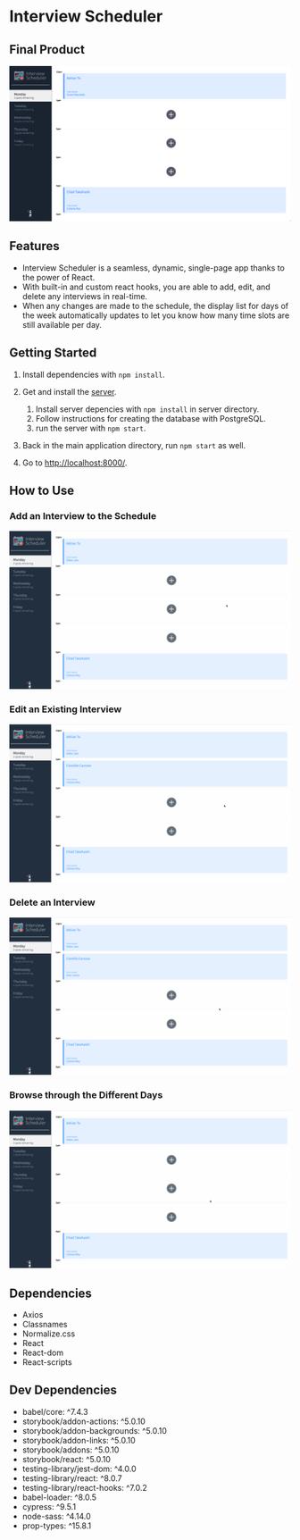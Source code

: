 # Interview Scheduler

## Final Product

![Interview Scheduler Root Page](https://github.com/adrianetodesign/scheduler/blob/master/docs/final-product.png)

## Features
- Interview Scheduler is a seamless, dynamic, single-page app thanks to the power of React.
- With built-in and custom react hooks, you are able to add, edit, and delete any interviews in real-time. 
- When any changes are made to the schedule, the display list for days of the week automatically updates to let you know how many time slots are still available per day.

## Getting Started
1. Install dependencies with `npm install`.
2. Get and install the [server](https://github.com/lighthouse-labs/scheduler-api).
 
    1. Install server depencies with `npm install` in server directory.
    2. Follow instructions for creating the database with PostgreSQL.
    3. run the server with `npm start`.
3. Back in the main application directory, run `npm start` as well.
4. Go to [http://localhost:8000/](http://localhost:8000/).

## How to Use
### Add an Interview to the Schedule
![Add an Interview](https://github.com/adrianetodesign/scheduler/blob/master/docs/schedule-create.gif)

### Edit an Existing Interview
![Edit an Interview](https://github.com/adrianetodesign/scheduler/blob/master/docs/schedule-edit.gif)

### Delete an Interview
![Delete an Interview](https://github.com/adrianetodesign/scheduler/blob/master/docs/schedule-delete.gif)

### Browse through the Different Days
![Browse Days](https://github.com/adrianetodesign/scheduler/blob/master/docs/schedule-browse.gif)

## Dependencies
- Axios
- Classnames
- Normalize.css
- React
- React-dom
- React-scripts

## Dev Dependencies
- babel/core: ^7.4.3
- storybook/addon-actions: ^5.0.10
- storybook/addon-backgrounds: ^5.0.10
- storybook/addon-links: ^5.0.10
- storybook/addons: ^5.0.10
- storybook/react: ^5.0.10
- testing-library/jest-dom: ^4.0.0
- testing-library/react: ^8.0.7
- testing-library/react-hooks: ^7.0.2
- babel-loader: ^8.0.5
- cypress: ^9.5.1
- node-sass: ^4.14.0
- prop-types: ^15.8.1
